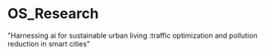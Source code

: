 # OS_Research
"Harnessing ai for sustainable urban living :traffic optimization and pollution reduction in smart cities"

